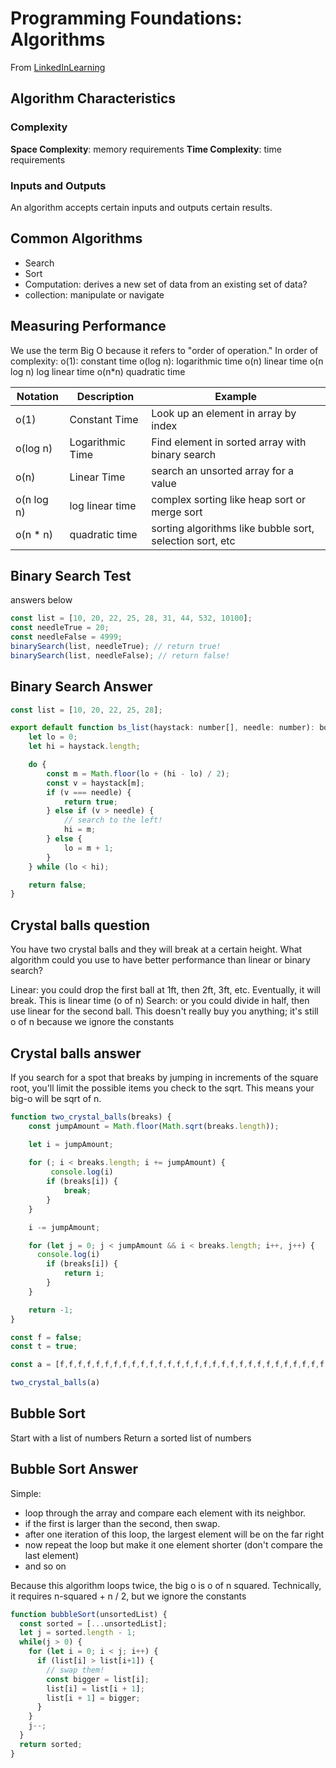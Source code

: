 # Programming Foundations: Algorithms
From [LinkedInLearning](https://www.linkedin.com/learning/programming-foundations-algorithms/)

## Algorithm Characteristics

### Complexity
**Space Complexity**: memory requirements
**Time Complexity**: time requirements

### Inputs and Outputs
An algorithm accepts certain inputs and outputs certain results.

## Common Algorithms
- Search
- Sort
- Computation: derives a new set of data from an existing set of data?
- collection: manipulate or navigate

## Measuring Performance
We use the term Big O because it refers to "order of operation." In order of complexity:
o(1): constant time
o(log n): logarithmic time
o(n) linear time
o(n log n) log linear time
o(n*n) quadratic time



| Notation | Description | Example | 
| -------- | ----------- | ------- |
| o(1) | Constant Time | Look up an element in array by index |
| o(log n) | Logarithmic Time | Find element in sorted array with binary search |
| o(n) | Linear Time | search an unsorted array for a value | 
| o(n log n) | log linear time | complex sorting like heap sort or merge sort |
| o(n * n) | quadratic time | sorting algorithms like bubble sort, selection sort, etc |

## Binary Search Test 
answers below
```js
const list = [10, 20, 22, 25, 28, 31, 44, 532, 10100];
const needleTrue = 20;
const needleFalse = 4999;
binarySearch(list, needleTrue); // return true!
binarySearch(list, needleFalse); // return false!
```

## Binary Search Answer
```js
const list = [10, 20, 22, 25, 28];

export default function bs_list(haystack: number[], needle: number): boolean {
    let lo = 0;
    let hi = haystack.length;

    do {
        const m = Math.floor(lo + (hi - lo) / 2);
        const v = haystack[m];
        if (v === needle) {
            return true;
        } else if (v > needle) {
            // search to the left!
            hi = m;
        } else {
            lo = m + 1;
        }
    } while (lo < hi);

    return false;
}
```

## Crystal balls question
You have two crystal balls and they will break at a certain height. What algorithm could you use to have better performance than linear or binary search? 

Linear: you could drop the first ball at 1ft, then 2ft, 3ft, etc. Eventually, it will break. This is linear time (o of n)
Search: or you could divide in half, then use linear for the second ball. This doesn't really buy you anything; it's still o of n because we ignore the constants

## Crystal balls answer
If you search for a spot that breaks by jumping in increments of the square root, you'll limit the possible items you check to the sqrt. This means your big-o will be sqrt of n. 
```js
function two_crystal_balls(breaks) {
    const jumpAmount = Math.floor(Math.sqrt(breaks.length));

    let i = jumpAmount;
    
    for (; i < breaks.length; i += jumpAmount) {
         console.log(i)
        if (breaks[i]) {
            break;
        }
    }

    i -= jumpAmount;

    for (let j = 0; j < jumpAmount && i < breaks.length; i++, j++) {
      console.log(i)
        if (breaks[i]) {
            return i;
        }
    }

    return -1;
}

const f = false;
const t = true;

const a = [f,f,f,f,f,f,f,f,f,f,f,f,f,f,f,f,f,f,f,f,f,f,f,f,f,f,f,f,f,f,t,t,t,t,t,t,t,t]

two_crystal_balls(a)
```
## Bubble Sort
Start with a list of numbers
Return a sorted list of numbers

## Bubble Sort Answer
Simple: 
- loop through the array and compare each element with its neighbor.
- if the first is larger than the second, then swap.
- after one iteration of this loop, the largest element will be on the far right
- now repeat the loop but make it one element shorter (don't compare the last element)
- and so on

Because this algorithm loops twice, the big o is o of n squared.
Technically, it requires n-squared + n / 2, but we ignore the constants

```js
function bubbleSort(unsortedList) {
  const sorted = [...unsortedList];
  let j = sorted.length - 1;
  while(j > 0) {
    for (let i = 0; i < j; i++) {
      if (list[i] > list[i+1]) {
        // swap them!
        const bigger = list[i];
        list[i] = list[i + 1];
        list[i + 1] = bigger;
      }
    }
    j--;
  }
  return sorted;
}
```
